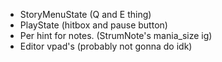 - StoryMenuState (Q and E thing)
- PlayState (hitbox and pause button)
- Per hint for notes. (StrumNote's mania_size ig)
- Editor vpad's (probably not gonna do idk)

